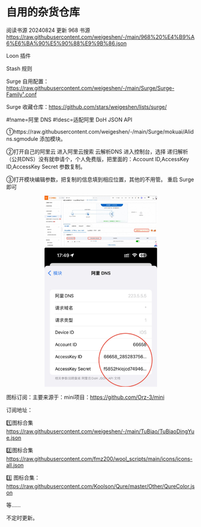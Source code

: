 # 自用的杂货仓库


阅读书源
20240824 更新 968 书源
https://raw.githubusercontent.com/weigeshen/-/main/968%20%E4%B9%A6%E6%BA%90%E5%90%88%E9%9B%86.json


 Loon 插件


Stash 规则



Surge 自用配置：https://raw.githubusercontent.com/weigeshen/-/main/Surge/Surge-Family¹.conf

Surge 收藏仓库：https://github.com/stars/weigeshen/lists/surge/

#!name=阿里 DNS
#!desc=适配阿里 DoH JSON API

①https://raw.githubusercontent.com/weigeshen/-/main/Surge/mokuai/Alidns.sgmodule
添加模块。

②打开自己的阿里云 进入阿里云搜索 云解析DNS 进入控制台，选择 递归解析（公共DNS）没有就申请个，个人免费版，把里面的：Account ID,AccessKey ID,AccessKey Secret 参数复制。

③打开模块编辑参数，把复制的信息填到相应位置，其他的不用管。 重启 Surge 即可


<p align="center">
<img src="https://raw.githubusercontent.com/weigeshen/-/main/Surge/TuPian/IMG_4589.jpeg" width="300"></img>
<img src="https://raw.githubusercontent.com/weigeshen/-/main/Surge/TuPian/IMG_4591.jpeg" width="300"></img>
</p>

图标订阅：主要来源于：mini项目：https://github.com/Orz-3/mini

订阅地址：

1️⃣图标合集 https://raw.githubusercontent.com/weigeshen/-/main/TuBiao/TuBiaoDingYue.json

2️⃣图标合集 https://raw.githubusercontent.com/fmz200/wool_scripts/main/icons/icons-all.json

3️⃣ 图标合集：https://raw.githubusercontent.com/Koolson/Qure/master/Other/QureColor.json

等……


不定时更新。
